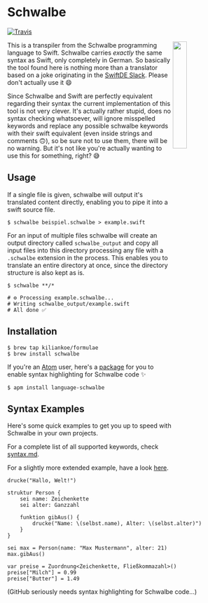 # Schwalbe

[![Travis](https://img.shields.io/travis/kiliankoe/schwalbe.svg?style=flat-square)](https://travis-ci.org/kiliankoe/schwalbe)

<img style="float: right; width: 25%; padding-bottom: 10pt;" src="https://cloud.githubusercontent.com/assets/2625584/24072691/175da33a-0beb-11e7-9134-7a7dd7d07400.png">

This is a transpiler from the Schwalbe programming language to Swift. Schwalbe carries _exactly_ the same syntax as Swift, only completely in German. So basically the tool found here is nothing more than a translator based on a joke originating in the [SwiftDE Slack](http://slack.swiftde.net). Please don't actually use it 😄

Since Schwalbe and Swift are perfectly equivalent regarding their syntax the current implementation of this tool is not very clever. It's actually rather stupid, does no syntax checking whatsoever, will ignore misspelled keywords and replace any possible schwalbe keywords with their swift equivalent (even inside strings and comments 🙃), so be sure not to use them, there will be no warning. But it's not like you're actually wanting to use this for something, right? 😅

## Usage

If a single file is given, schwalbe will output it's translated content directly, enabling you to pipe it into a swift source file.

```
$ schwalbe beispiel.schwalbe > example.swift
```

For an input of multiple files schwalbe will create an output directory called `schwalbe_output` and copy all input files into this directory processing any file with a `.schwalbe` extension in the process. This enables you to translate an entire directory at once, since the directory structure is also kept as is.

```
$ schwalbe **/*

# ⚙️ Processing example.schwalbe...
# Writing schwalbe_output/example.swift
# All done ✅
```

## Installation

```
$ brew tap kiliankoe/formulae
$ brew install schwalbe
```

If you're an [Atom](https://atom.io) user, here's a [package](https://github.com/kiliankoe/language-schwalbe) for you to enable syntax highlighting for Schwalbe code ✨
```
$ apm install language-schwalbe
```

## Syntax Examples

Here's some quick examples to get you up to speed with Schwalbe in your own projects.

For a complete list of all supported keywords, check [syntax.md](https://github.com/kiliankoe/schwalbe/blob/master/syntax.md).

For a slightly more extended example, have a look [here](https://github.com/kiliankoe/example-package-playingcard-schwalbe).

```schwalbe
drucke("Hallo, Welt!")
```

```schwalbe
struktur Person {
	sei name: Zeichenkette
	sei alter: Ganzzahl

	funktion gibAus() {
		drucke("Name: \(selbst.name), Alter: \(selbst.alter)")
	}
}

sei max = Person(name: "Max Mustermann", alter: 21)
max.gibAus()
```

```schwalbe
var preise = Zuordnung<Zeichenkette, Fließkommazahl>()
preise["Milch"] = 0.99
preise["Butter"] = 1.49
```

(GitHub seriously needs syntax highlighting for Schwalbe code...)
